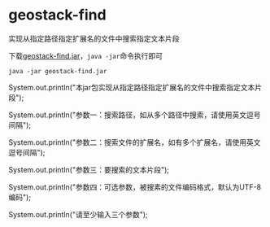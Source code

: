# geostack-find

实现从指定路径指定扩展名的文件中搜索指定文本片段

下载[geostack-find.jar](jar/geostack-find.jar)，`java -jar`命令执行即可

```
java -jar geostack-find.jar
```

System.out.println("本jar包实现从指定路径指定扩展名的文件中搜索指定文本片段");

System.out.println("参数一：搜索路径，如从多个路径中搜索，请使用英文逗号间隔");

System.out.println("参数二：搜索文件的扩展名，如有多个扩展名，请使用英文逗号间隔");

System.out.println("参数三：要搜索的文本片段");

System.out.println("参数四：可选参数，被搜素的文件编码格式，默认为UTF-8编码");

System.out.println("请至少输入三个参数");

